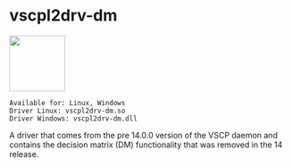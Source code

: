 # vscpl2drv-dm

<img src="https://vscp.org/images/logo.png" width="100">

    Available for: Linux, Windows
    Driver Linux: vscpl2drv-dm.so
    Driver Windows: vscpl2drv-dm.dll

A driver that comes from the pre 14.0.0 version of the VSCP daemon and contains the  decision matrix (DM) functionality that was removed in the 14 release.


